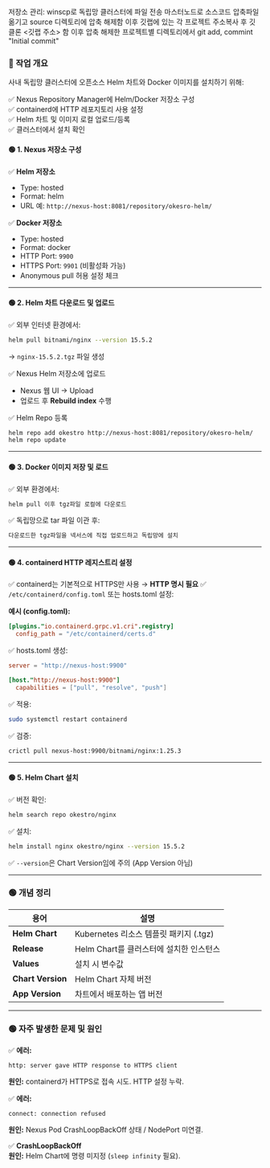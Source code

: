 저장소 관리:
winscp로 독립망 클러스터에 파일 전송
마스터노드로 소스코드 압축파일 옮기고 source 디렉토리에 압축 해제함
이후 깃랩에 있는 각 프로젝트 주소복사 후 깃 클론 <깃랩 주소> 함
이후 압축 해제한 프로젝트별 디렉토리에서 git add, commint "Initial commit"


### 🎯 작업 개요

사내 독립망 클러스터에 오픈소스 Helm 차트와 Docker 이미지를 설치하기 위해:

✅ Nexus Repository Manager에 Helm/Docker 저장소 구성  
✅ containerd에 HTTP 레포지토리 사용 설정  
✅ Helm 차트 및 이미지 로컬 업로드/등록  
✅ 클러스터에서 설치 확인
#### 🟢 1. Nexus 저장소 구성

✅ **Helm 저장소**

- Type: hosted
- Format: helm
- URL 예: `http://nexus-host:8081/repository/okesro-helm/`

✅ **Docker 저장소**

- Type: hosted
- Format: docker
- HTTP Port: `9900`
- HTTPS Port: `9901` (비활성화 가능)
- Anonymous pull 허용 설정 체크

---

#### 🟢 2. Helm 차트 다운로드 및 업로드

✅ 외부 인터넷 환경에서:

```bash
helm pull bitnami/nginx --version 15.5.2
```

→ `nginx-15.5.2.tgz` 파일 생성

✅ Nexus Helm 저장소에 업로드

- Nexus 웹 UI → Upload
- 업로드 후 **Rebuild index** 수행

✅ Helm Repo 등록

```bash
helm repo add okestro http://nexus-host:8081/repository/okesro-helm/
helm repo update
```

---

#### 🟢 3. Docker 이미지 저장 및 로드

✅ 외부 환경에서:

```bash
helm pull 이후 tgz파일 로컬에 다운로드
```

✅ 독립망으로 tar 파일 이관 후:

```bash
다운로드한 tgz파일을 넥서스에 직접 업로드하고 독립망에 설치
```

---

#### 🟢 4. containerd HTTP 레지스트리 설정

✅ containerd는 기본적으로 HTTPS만 사용 → **HTTP 명시 필요**
✅ `/etc/containerd/config.toml` 또는 hosts.toml 설정:

**예시 (config.toml):**

```toml
[plugins."io.containerd.grpc.v1.cri".registry]
  config_path = "/etc/containerd/certs.d"
```

✅ hosts.toml 생성:

```toml
server = "http://nexus-host:9900"

[host."http://nexus-host:9900"]
  capabilities = ["pull", "resolve", "push"]
```

✅ 적용:

```bash
sudo systemctl restart containerd
```

✅ 검증:

```bash
crictl pull nexus-host:9900/bitnami/nginx:1.25.3
```

---

#### 🟢 5. Helm Chart 설치

✅ 버전 확인:

```bash
helm search repo okestro/nginx
```

✅ 설치:

```bash
helm install nginx okestro/nginx --version 15.5.2
```

✅ `--version`은 Chart Version임에 주의 (App Version 아님)

---

### 🟢 개념 정리

|용어|설명|
|---|---|
|**Helm Chart**|Kubernetes 리소스 템플릿 패키지 (.tgz)|
|**Release**|Helm Chart를 클러스터에 설치한 인스턴스|
|**Values**|설치 시 변수값|
|**Chart Version**|Helm Chart 자체 버전|
|**App Version**|차트에서 배포하는 앱 버전|

---

### 🟢 자주 발생한 문제 및 원인

✅ **에러:**

```
http: server gave HTTP response to HTTPS client
```

**원인:** containerd가 HTTPS로 접속 시도. HTTP 설정 누락.

✅ **에러:**

```
connect: connection refused
```

**원인:** Nexus Pod CrashLoopBackOff 상태 / NodePort 미연결.

✅ **CrashLoopBackOff**  
**원인:** Helm Chart에 명령 미지정 (`sleep infinity` 필요).